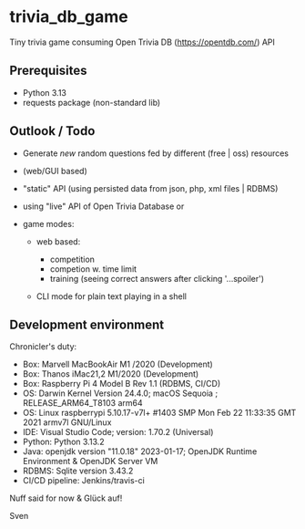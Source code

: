 # trivia_db_game
Tiny trivia game consuming Open Trivia DB (https://opentdb.com/) API 


## Prerequisites
- Python 3.13
- requests package (non-standard lib)


## Outlook / Todo
 - Generate *new* random questions fed by different (free | oss) resources 
 - (web/GUI based)
 - "static" API (using persisted data from json, php, xml files | RDBMS)

 - using "live" API of Open Trivia Database or

 - game modes:
   - web based:
     - competition
     - competion w. time limit
     - training (seeing correct answers after clicking '...spoiler')

   - CLI mode for plain text  playing in a shell 

## Development environment 

 Chronicler's duty: 

 - Box: Marvell MacBookAir M1 /2020 (Development)
 - Box: Thanos  iMac21,2 M1/2020 (Development)
 - Box: Raspberry Pi 4 Model B Rev 1.1 (RDBMS, CI/CD)
 - OS: Darwin Kernel Version 24.4.0; macOS Sequoia ; RELEASE_ARM64_T8103 arm64
 - OS: Linux raspberrypi 5.10.17-v7l+ #1403 SMP Mon Feb 22 11:33:35 GMT 2021 armv7l GNU/Linux
 - IDE: Visual Studio Code; version: 1.70.2 (Universal)
 - Python: Python 3.13.2
 - Java: openjdk version "11.0.18" 2023-01-17; OpenJDK Runtime Environment  & OpenJDK Server VM
 - RDBMS: Sqlite version 3.43.2
 - CI/CD pipeline: Jenkins/travis-ci


 Nuff said for now & Glück auf! 

 Sven
